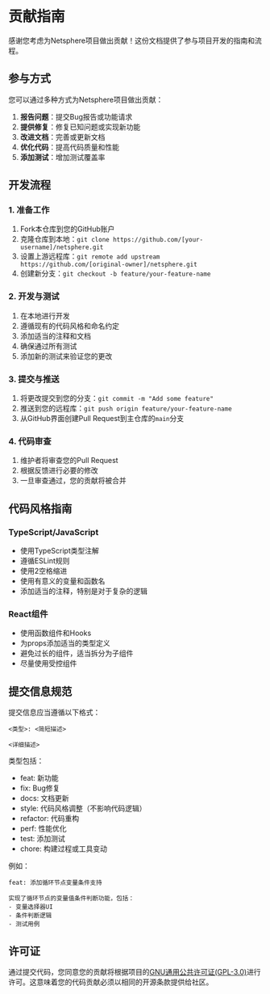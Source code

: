 # 贡献指南

感谢您考虑为Netsphere项目做出贡献！这份文档提供了参与项目开发的指南和流程。

## 参与方式

您可以通过多种方式为Netsphere项目做出贡献：

1. **报告问题**：提交Bug报告或功能请求
2. **提供修复**：修复已知问题或实现新功能
3. **改进文档**：完善或更新文档
4. **优化代码**：提高代码质量和性能
5. **添加测试**：增加测试覆盖率

## 开发流程

### 1. 准备工作

1. Fork本仓库到您的GitHub账户
2. 克隆仓库到本地：`git clone https://github.com/[your-username]/netsphere.git`
3. 设置上游远程库：`git remote add upstream https://github.com/[original-owner]/netsphere.git`
4. 创建新分支：`git checkout -b feature/your-feature-name`

### 2. 开发与测试

1. 在本地进行开发
2. 遵循现有的代码风格和命名约定
3. 添加适当的注释和文档
4. 确保通过所有测试
5. 添加新的测试来验证您的更改

### 3. 提交与推送

1. 将更改提交到您的分支：`git commit -m "Add some feature"`
2. 推送到您的远程库：`git push origin feature/your-feature-name`
3. 从GitHub界面创建Pull Request到主仓库的`main`分支

### 4. 代码审查

1. 维护者将审查您的Pull Request
2. 根据反馈进行必要的修改
3. 一旦审查通过，您的贡献将被合并

## 代码风格指南

### TypeScript/JavaScript

- 使用TypeScript类型注解
- 遵循ESLint规则
- 使用2空格缩进
- 使用有意义的变量和函数名
- 添加适当的注释，特别是对于复杂的逻辑

### React组件

- 使用函数组件和Hooks
- 为props添加适当的类型定义
- 避免过长的组件，适当拆分为子组件
- 尽量使用受控组件

## 提交信息规范

提交信息应当遵循以下格式：

```
<类型>: <简短描述>

<详细描述>
```

类型包括：
- feat: 新功能
- fix: Bug修复
- docs: 文档更新
- style: 代码风格调整（不影响代码逻辑）
- refactor: 代码重构
- perf: 性能优化
- test: 添加测试
- chore: 构建过程或工具变动

例如：
```
feat: 添加循环节点变量条件支持

实现了循环节点的变量值条件判断功能，包括：
- 变量选择器UI
- 条件判断逻辑
- 测试用例
```

## 许可证

通过提交代码，您同意您的贡献将根据项目的[GNU通用公共许可证(GPL-3.0)](LICENSE)进行许可。这意味着您的代码贡献必须以相同的开源条款提供给社区。
